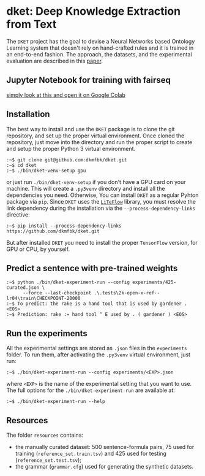 # dket: Deep Knowledge Extraction from Text
The `DKET` project has the goal to devise a Neural Networks based Ontology Learning system that
doesn't rely on hand-crafted rules and it is trained in an end-to-end fashion. The approach, the datasets, and the experimental evaluation are described in this [paper](https://www.sciencedirect.com/science/article/pii/S1570826818300507).

## Jupyter Notebook for training with fairseq
[simply look at this and open it on Google Colab](translate_using_fairseq.ipynb)


## Installation
The best way to install and use the `DKET` package is to clone the git repository, and set up the proper virtual environment. Once cloned the repository, just move into the directory and run the proper script to create and setup the proper Python 3 virtual environment.

    :~$ git clone git@github.com:dkmfbk/dket.git
    :~$ cd dket
    :~$ ./bin/dket-venv-setup gpu

or just run `./bin/dket-venv-setup` if you don't have a GPU card on your
machine. This will create a `.py3venv` directory and install all the dependencies
you need. Otherwise, You can install `DKET` as a regular Pyhton package via
`pip`. Since `DKET` uses the [`LiTeFlow`](https://github.com/petrux/LiTeFlow)
library, you must resolve the link dependency during the installation via the
`--process-dependency-links` directive:

    :~$ pip install --process-dependency-links https://github.com/dkmfbk/dket.git

But after installed `DKET` you need to install the proper `TensorFlow` version,
for GPU or CPU, by yourself.

## Predict a sentence with pre-trained weights
    :~$ python ./bin/dket-experiment-run --config experiments/425-curated.json \ 
          --force --last-checkpoint .\.tests\2k-open-x-ref--lr04\train\CHECKPOINT-20000
    :~$ To predict: the rake is a hand tool that is used by gardener . <EOS>
    :~$ Prediction: rake := hand tool ^ E used by . ( gardener ) <EOS>


## Run the experiments
All the experimental settings are stored as `.json` files in the `experiments`
folder. To run them, after activating the `.py3venv` virtual environment, just run:

    :~$ ./bin/dket-experiment-run --config experiments/<EXP>.json

where `<EXP>` is the name of the experimental setting that you want to use. The full options for the `./bin/dket-experiment-run` are available at:

    :~$ ./bin/dket-experiment-run --help
    
## Resources
The folder `resources` contains:
- the manually curated dataset: 500 sentence-formula pairs, 75 used for training (`reference_set.train.tsv`) and 425 used for testing (`reference_set.test.tsv`);
- the grammar (`grammar.cfg`) used for generating the synthetic datasets.
